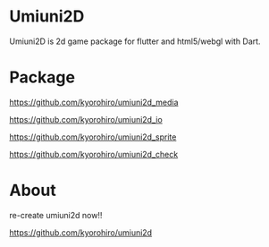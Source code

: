 # Umiuni2D
Umiuni2D is 2d game package for flutter and html5/webgl with Dart.

# Package

https://github.com/kyorohiro/umiuni2d_media

https://github.com/kyorohiro/umiuni2d_io

https://github.com/kyorohiro/umiuni2d_sprite

https://github.com/kyorohiro/umiuni2d_check


# About 

re-create umiuni2d now!!

https://github.com/kyorohiro/umiuni2d
